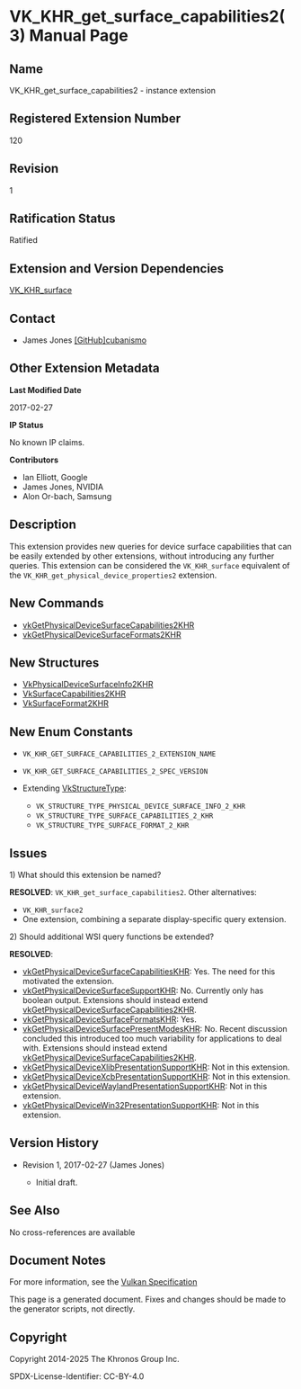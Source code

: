 # VK\_KHR\_get\_surface\_capabilities2(3) Manual Page

## Name

VK\_KHR\_get\_surface\_capabilities2 - instance extension



## [](#_registered_extension_number)Registered Extension Number

120

## [](#_revision)Revision

1

## [](#_ratification_status)Ratification Status

Ratified

## [](#_extension_and_version_dependencies)Extension and Version Dependencies

[VK\_KHR\_surface](https://registry.khronos.org/vulkan/specs/latest/man/html/VK_KHR_surface.html)

## [](#_contact)Contact

- James Jones [\[GitHub\]cubanismo](https://github.com/KhronosGroup/Vulkan-Docs/issues/new?body=%5BVK_KHR_get_surface_capabilities2%5D%20%40cubanismo%0A%2AHere%20describe%20the%20issue%20or%20question%20you%20have%20about%20the%20VK_KHR_get_surface_capabilities2%20extension%2A)

## [](#_other_extension_metadata)Other Extension Metadata

**Last Modified Date**

2017-02-27

**IP Status**

No known IP claims.

**Contributors**

- Ian Elliott, Google
- James Jones, NVIDIA
- Alon Or-bach, Samsung

## [](#_description)Description

This extension provides new queries for device surface capabilities that can be easily extended by other extensions, without introducing any further queries. This extension can be considered the `VK_KHR_surface` equivalent of the `VK_KHR_get_physical_device_properties2` extension.

## [](#_new_commands)New Commands

- [vkGetPhysicalDeviceSurfaceCapabilities2KHR](https://registry.khronos.org/vulkan/specs/latest/man/html/vkGetPhysicalDeviceSurfaceCapabilities2KHR.html)
- [vkGetPhysicalDeviceSurfaceFormats2KHR](https://registry.khronos.org/vulkan/specs/latest/man/html/vkGetPhysicalDeviceSurfaceFormats2KHR.html)

## [](#_new_structures)New Structures

- [VkPhysicalDeviceSurfaceInfo2KHR](https://registry.khronos.org/vulkan/specs/latest/man/html/VkPhysicalDeviceSurfaceInfo2KHR.html)
- [VkSurfaceCapabilities2KHR](https://registry.khronos.org/vulkan/specs/latest/man/html/VkSurfaceCapabilities2KHR.html)
- [VkSurfaceFormat2KHR](https://registry.khronos.org/vulkan/specs/latest/man/html/VkSurfaceFormat2KHR.html)

## [](#_new_enum_constants)New Enum Constants

- `VK_KHR_GET_SURFACE_CAPABILITIES_2_EXTENSION_NAME`
- `VK_KHR_GET_SURFACE_CAPABILITIES_2_SPEC_VERSION`
- Extending [VkStructureType](https://registry.khronos.org/vulkan/specs/latest/man/html/VkStructureType.html):
  
  - `VK_STRUCTURE_TYPE_PHYSICAL_DEVICE_SURFACE_INFO_2_KHR`
  - `VK_STRUCTURE_TYPE_SURFACE_CAPABILITIES_2_KHR`
  - `VK_STRUCTURE_TYPE_SURFACE_FORMAT_2_KHR`

## [](#_issues)Issues

1\) What should this extension be named?

**RESOLVED**: `VK_KHR_get_surface_capabilities2`. Other alternatives:

- `VK_KHR_surface2`
- One extension, combining a separate display-specific query extension.

2\) Should additional WSI query functions be extended?

**RESOLVED**:

- [vkGetPhysicalDeviceSurfaceCapabilitiesKHR](https://registry.khronos.org/vulkan/specs/latest/man/html/vkGetPhysicalDeviceSurfaceCapabilitiesKHR.html): Yes. The need for this motivated the extension.
- [vkGetPhysicalDeviceSurfaceSupportKHR](https://registry.khronos.org/vulkan/specs/latest/man/html/vkGetPhysicalDeviceSurfaceSupportKHR.html): No. Currently only has boolean output. Extensions should instead extend [vkGetPhysicalDeviceSurfaceCapabilities2KHR](https://registry.khronos.org/vulkan/specs/latest/man/html/vkGetPhysicalDeviceSurfaceCapabilities2KHR.html).
- [vkGetPhysicalDeviceSurfaceFormatsKHR](https://registry.khronos.org/vulkan/specs/latest/man/html/vkGetPhysicalDeviceSurfaceFormatsKHR.html): Yes.
- [vkGetPhysicalDeviceSurfacePresentModesKHR](https://registry.khronos.org/vulkan/specs/latest/man/html/vkGetPhysicalDeviceSurfacePresentModesKHR.html): No. Recent discussion concluded this introduced too much variability for applications to deal with. Extensions should instead extend [vkGetPhysicalDeviceSurfaceCapabilities2KHR](https://registry.khronos.org/vulkan/specs/latest/man/html/vkGetPhysicalDeviceSurfaceCapabilities2KHR.html).
- [vkGetPhysicalDeviceXlibPresentationSupportKHR](https://registry.khronos.org/vulkan/specs/latest/man/html/vkGetPhysicalDeviceXlibPresentationSupportKHR.html): Not in this extension.
- [vkGetPhysicalDeviceXcbPresentationSupportKHR](https://registry.khronos.org/vulkan/specs/latest/man/html/vkGetPhysicalDeviceXcbPresentationSupportKHR.html): Not in this extension.
- [vkGetPhysicalDeviceWaylandPresentationSupportKHR](https://registry.khronos.org/vulkan/specs/latest/man/html/vkGetPhysicalDeviceWaylandPresentationSupportKHR.html): Not in this extension.
- [vkGetPhysicalDeviceWin32PresentationSupportKHR](https://registry.khronos.org/vulkan/specs/latest/man/html/vkGetPhysicalDeviceWin32PresentationSupportKHR.html): Not in this extension.

## [](#_version_history)Version History

- Revision 1, 2017-02-27 (James Jones)
  
  - Initial draft.

## [](#_see_also)See Also

No cross-references are available

## [](#_document_notes)Document Notes

For more information, see the [Vulkan Specification](https://registry.khronos.org/vulkan/specs/latest/html/vkspec.html#VK_KHR_get_surface_capabilities2)

This page is a generated document. Fixes and changes should be made to the generator scripts, not directly.

## [](#_copyright)Copyright

Copyright 2014-2025 The Khronos Group Inc.

SPDX-License-Identifier: CC-BY-4.0